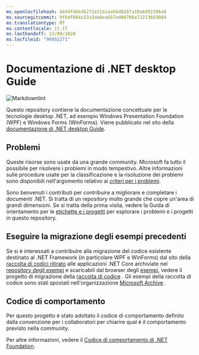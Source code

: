 ```yaml
---
ms.openlocfilehash: bb94fdbb36272e21b2aa56d8287a10a8d92396a8
ms.sourcegitcommit: 9f6df084c53a3da0ea657ed0d708a72213683084
ms.translationtype: MT
ms.contentlocale: it-IT
ms.lasthandoff: 12/09/2020
ms.locfileid: "96952271"
---
```

# <a name="net-desktop-guide-docs"></a>Documentazione di .NET desktop Guide

![Markdownlint](https://github.com/dotnet/docs-desktop/workflows/Markdownlint/badge.svg)

Questo repository contiene la documentazione concettuale per le tecnologie desktop .NET, ad esempio Windows Presentation Foundation (WPF) e Windows Forms (WinForms). Viene pubblicato nel sito della [documentazione di .NET desktop Guide](https://docs.microsoft.com/dotnet/desktop).

## <a name="issues"></a>Problemi

Queste risorse sono usate da una grande community. Microsoft fa tutto il possibile per risolvere i problemi in modo tempestivo. Altre informazioni sulle procedure usate per la classificazione e la risoluzione dei problemi sono disponibili nell'argomento relativo ai [criteri per i problemi](issues-policy.md).

Sono benvenuti i contributi per contribuire a migliorare e completare i documenti .NET. Si tratta di un repository molto grande che copre un'area di grandi dimensioni. Se si tratta della prima visita, vedere la Guida di orientamento per le [etichette e i progetti](styleguide/labels-projects.md) per esplorare i problemi e i progetti in questo repository.

## <a name="migrate-old-examples"></a>Eseguire la migrazione degli esempi precedenti

Se si è interessati a contribuire alla migrazione del codice esistente destinato al .NET Framework (in particolare WPF e WinForms) dal sito della [raccolta di codici ritirato](https://docs.microsoft.com/teamblog/msdn-code-gallery-retired) alle applicazioni .NET Core archiviate nel [repository degli esempi](https://github.com/dotnet/samples) e scaricabili dal browser degli [esempi](https://docs.microsoft.com/samples/browse), vedere il progetto di migrazione della [raccolta di codice](https://github.com/dotnet/docs/projects/88) . Gli esempi della raccolta di codice sono stati spostati nell'organizzazione [Microsoft Archive](https://github.com/microsoftarchive?q=msdn-code-gallery) .

## <a name="code-of-conduct"></a>Codice di comportamento

Per questo progetto è stato adottato il codice di comportamento definito dalla convenzione per i collaboratori per chiarire qual è il comportamento previsto nella community.

Per altre informazioni, vedere il [Codice di comportamento di .NET Foundation](https://dotnetfoundation.org/code-of-conduct).
